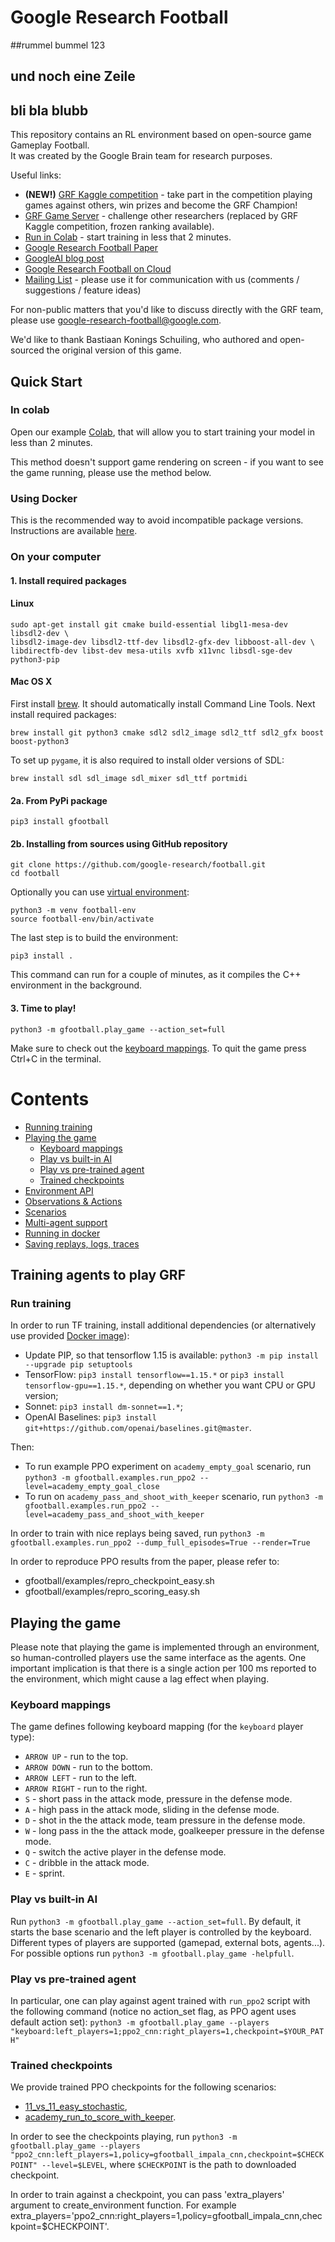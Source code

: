 # Google Research Football

##rummel bummel 123
## und noch eine Zeile
## bli bla blubb

This repository contains an RL environment based on open-source game Gameplay
Football. <br> It was created by the Google Brain team for research purposes.

Useful links:

* __(NEW!)__ [GRF Kaggle competition](https://www.kaggle.com/c/google-football) - take part in the competition playing games against others, win prizes and become the GRF Champion!
* [GRF Game Server](https://research-football.dev/) - challenge other researchers (replaced by GRF Kaggle competition, frozen ranking available).
* [Run in Colab](https://colab.research.google.com/github/google-research/football/blob/master/gfootball/colabs/gfootball_example_from_prebuild.ipynb) - start training in less that 2 minutes.
* [Google Research Football Paper](https://arxiv.org/abs/1907.11180)
* [GoogleAI blog post](https://ai.googleblog.com/2019/06/introducing-google-research-football.html)
* [Google Research Football on Cloud](https://towardsdatascience.com/reproducing-google-research-football-rl-results-ac75cf17190e)
* [Mailing List](https://groups.google.com/forum/#!forum/google-research-football) - please use it for communication with us (comments / suggestions / feature ideas)


For non-public matters that you'd like to discuss directly with the GRF team,
please use google-research-football@google.com.

We'd like to thank Bastiaan Konings Schuiling, who authored and open-sourced the original version of this game.


## Quick Start

### In colab

Open our example [Colab](https://colab.research.google.com/github/google-research/football/blob/master/gfootball/colabs/gfootball_example_from_prebuild.ipynb), that will allow you to start training your model in less than 2 minutes.

This method doesn't support game rendering on screen - if you want to see the game running, please use the method below.

### Using Docker

This is the recommended way to avoid incompatible package versions.
Instructions are available [here](gfootball/doc/docker.md).

### On your computer

#### 1. Install required packages
#### Linux
```
sudo apt-get install git cmake build-essential libgl1-mesa-dev libsdl2-dev \
libsdl2-image-dev libsdl2-ttf-dev libsdl2-gfx-dev libboost-all-dev \
libdirectfb-dev libst-dev mesa-utils xvfb x11vnc libsdl-sge-dev python3-pip
```

#### Mac OS X
First install [brew](https://brew.sh/). It should automatically install Command Line Tools.
Next install required packages:

```
brew install git python3 cmake sdl2 sdl2_image sdl2_ttf sdl2_gfx boost boost-python3
```
To set up `pygame`, it is also required to install older versions of SDL:

```
brew install sdl sdl_image sdl_mixer sdl_ttf portmidi
```

#### 2a. From PyPi package
```
pip3 install gfootball
```

#### 2b. Installing from sources using GitHub repository

```
git clone https://github.com/google-research/football.git
cd football
```

Optionally you can use [virtual environment](https://docs.python.org/3/tutorial/venv.html):

```
python3 -m venv football-env
source football-env/bin/activate
```

The last step is to build the environment:

```
pip3 install .
```
This command can run for a couple of minutes, as it compiles the C++ environment in the background.

#### 3. Time to play!
```
python3 -m gfootball.play_game --action_set=full
```
Make sure to check out the [keyboard mappings](#keyboard-mappings).
To quit the game press Ctrl+C in the terminal.

# Contents #

* [Running training](#training-agents-to-play-GRF)
* [Playing the game](#playing-the-game)
    * [Keyboard mappings](#keyboard-mappings)
    * [Play vs built-in AI](#play-vs-built-in-AI)
    * [Play vs pre-trained agent](#play-vs-pre-trained-agent)
    * [Trained checkpoints](#trained-checkpoints)
* [Environment API](gfootball/doc/api.md)
* [Observations & Actions](gfootball/doc/observation.md)
* [Scenarios](gfootball/doc/scenarios.md)
* [Multi-agent support](gfootball/doc/multi_agent.md)
* [Running in docker](gfootball/doc/docker.md)
* [Saving replays, logs, traces](gfootball/doc/saving_replays.md)

## Training agents to play GRF

### Run training
In order to run TF training, install additional dependencies
(or alternatively use provided [Docker image](gfootball/doc/docker.md)):

- Update PIP, so that tensorflow 1.15 is available: `python3 -m pip install --upgrade pip setuptools`
- TensorFlow: `pip3 install tensorflow==1.15.*` or
  `pip3 install tensorflow-gpu==1.15.*`, depending on whether you want CPU or
  GPU version;
- Sonnet: `pip3 install dm-sonnet==1.*`;
- OpenAI Baselines:
  `pip3 install git+https://github.com/openai/baselines.git@master`.

Then:

- To run example PPO experiment on `academy_empty_goal` scenario, run
  `python3 -m gfootball.examples.run_ppo2 --level=academy_empty_goal_close`
- To run on `academy_pass_and_shoot_with_keeper` scenario, run
  `python3 -m gfootball.examples.run_ppo2 --level=academy_pass_and_shoot_with_keeper`

In order to train with nice replays being saved, run
`python3 -m gfootball.examples.run_ppo2 --dump_full_episodes=True --render=True`

In order to reproduce PPO results from the paper, please refer to:

- gfootball/examples/repro_checkpoint_easy.sh
- gfootball/examples/repro_scoring_easy.sh

## Playing the game

Please note that playing the game is implemented through an environment, so human-controlled players use the same interface as the agents. One important implication is that there is a single action per 100 ms reported to the environment, which might cause a lag effect when playing.


### Keyboard mappings
The game defines following keyboard mapping (for the `keyboard` player type):

* `ARROW UP` - run to the top.
* `ARROW DOWN` - run to the bottom.
* `ARROW LEFT` - run to the left.
* `ARROW RIGHT` - run to the right.
* `S` - short pass in the attack mode, pressure in the defense mode.
* `A` - high pass in the attack mode, sliding in the defense mode.
* `D` - shot in the the attack mode, team pressure in the defense mode.
* `W` - long pass in the the attack mode, goalkeeper pressure in the defense mode.
* `Q` - switch the active player in the defense mode.
* `C` - dribble in the attack mode.
* `E` - sprint.

### Play vs built-in AI
Run `python3 -m gfootball.play_game --action_set=full`. By default, it starts
the base scenario and the left player is controlled by the keyboard. Different
types of players are supported (gamepad, external bots, agents...). For possible
options run `python3 -m gfootball.play_game -helpfull`.

### Play vs pre-trained agent

In particular, one can play against agent trained with `run_ppo2` script with
the following command (notice no action_set flag, as PPO agent uses default
action set):
`python3 -m gfootball.play_game --players "keyboard:left_players=1;ppo2_cnn:right_players=1,checkpoint=$YOUR_PATH"`

### Trained checkpoints
We provide trained PPO checkpoints for the following scenarios:

  - [11_vs_11_easy_stochastic](https://storage.googleapis.com/grf_public/trained_models/11_vs_11_easy_stochastic_v2),
  - [academy_run_to_score_with_keeper](https://storage.googleapis.com/grf_public/trained_models/academy_run_to_score_with_keeper_v2).

In order to see the checkpoints playing, run
`python3 -m gfootball.play_game --players "ppo2_cnn:left_players=1,policy=gfootball_impala_cnn,checkpoint=$CHECKPOINT" --level=$LEVEL`,
where `$CHECKPOINT` is the path to downloaded checkpoint.

In order to train against a checkpoint, you can pass 'extra_players' argument to create_environment function.
For example extra_players='ppo2_cnn:right_players=1,policy=gfootball_impala_cnn,checkpoint=$CHECKPOINT'.

